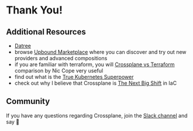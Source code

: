 # Thank You!

## Additional Resources

- [Datree](https://www.datree.io/)
- browse [Upbound Marketplace](https://marketplace.upbound.io/) where you can
  discover and try out new providers and advanced compositions
- if you are familiar with terraform, you will
  [Crossplane vs Terraform](https://blog.crossplane.io/crossplane-vs-terraform/)
  comparison by Nic Cope very useful
- find out what is the
  [True Kubernetes Superpower](https://containerjournal.com/kubeconcnc/kubernetes-true-superpower-is-its-control-plane/)
- check out why I believe that Crossplane is
  [The Next Big Shift](https://itnext.io/infrastructure-as-code-the-next-big-shift-is-here-9215f0bda7ce)
  in IaC

## Community

If you have any questions regarding Crossplane, join the
[Slack channel](https://slack.crossplane.io/) and say 👋

